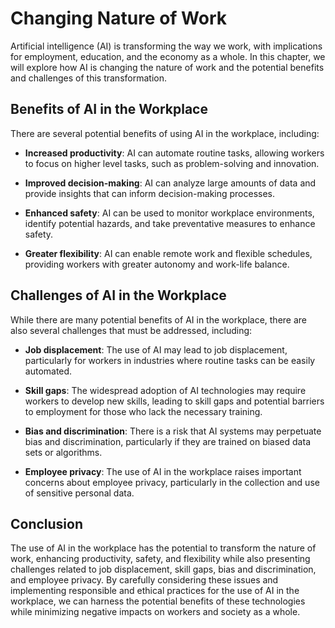 Changing Nature of Work
===============================================================

Artificial intelligence (AI) is transforming the way we work, with implications for employment, education, and the economy as a whole. In this chapter, we will explore how AI is changing the nature of work and the potential benefits and challenges of this transformation.

Benefits of AI in the Workplace
-------------------------------

There are several potential benefits of using AI in the workplace, including:

* **Increased productivity**: AI can automate routine tasks, allowing workers to focus on higher level tasks, such as problem-solving and innovation.

* **Improved decision-making**: AI can analyze large amounts of data and provide insights that can inform decision-making processes.

* **Enhanced safety**: AI can be used to monitor workplace environments, identify potential hazards, and take preventative measures to enhance safety.

* **Greater flexibility**: AI can enable remote work and flexible schedules, providing workers with greater autonomy and work-life balance.

Challenges of AI in the Workplace
---------------------------------

While there are many potential benefits of AI in the workplace, there are also several challenges that must be addressed, including:

* **Job displacement**: The use of AI may lead to job displacement, particularly for workers in industries where routine tasks can be easily automated.

* **Skill gaps**: The widespread adoption of AI technologies may require workers to develop new skills, leading to skill gaps and potential barriers to employment for those who lack the necessary training.

* **Bias and discrimination**: There is a risk that AI systems may perpetuate bias and discrimination, particularly if they are trained on biased data sets or algorithms.

* **Employee privacy**: The use of AI in the workplace raises important concerns about employee privacy, particularly in the collection and use of sensitive personal data.

Conclusion
----------

The use of AI in the workplace has the potential to transform the nature of work, enhancing productivity, safety, and flexibility while also presenting challenges related to job displacement, skill gaps, bias and discrimination, and employee privacy. By carefully considering these issues and implementing responsible and ethical practices for the use of AI in the workplace, we can harness the potential benefits of these technologies while minimizing negative impacts on workers and society as a whole.

